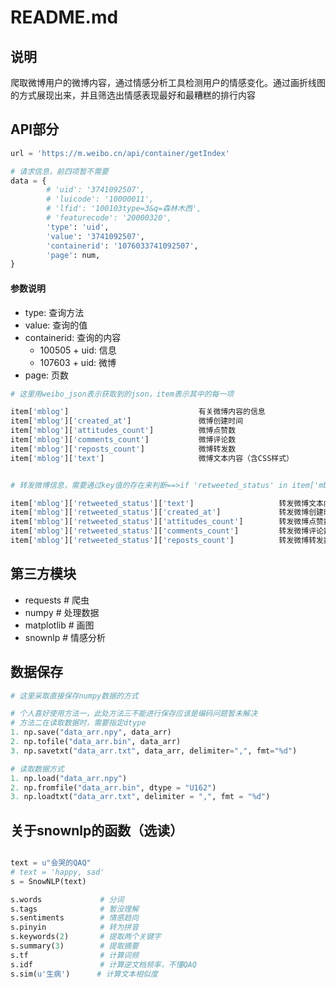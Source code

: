 # README.md

## 说明

爬取微博用户的微博内容，通过情感分析工具检测用户的情感变化。通过画折线图的方式展现出来，并且筛选出情感表现最好和最糟糕的排行内容


## API部分

```python
url = 'https://m.weibo.cn/api/container/getIndex'

# 请求信息，前四项暂不需要
data = {
        # 'uid': '3741092507',
        # 'luicode': '10000011',
        # 'lfid': '100103type=3&q=森林木西',
        # 'featurecode': '20000320',
        'type': 'uid',
        'value': '3741092507',
        'containerid': '1076033741092507',
        'page': num,    
}
```

#### 参数说明

 - type: 查询方法
 - value: 查询的值
 - containerid: 查询的内容
    - 100505 + uid: 信息
    - 107603 + uid: 微博
 - page: 页数

```python
# 这里用weibo_json表示获取到的json，item表示其中的每一项

item['mblog']                             有关微博内容的信息
item['mblog']['created_at']               微博创建时间
item['mblog']['attitudes_count']          微博点赞数
item['mblog']['comments_count']           微博评论数
item['mblog']['reposts_count']            微博转发数
item['mblog']['text']                     微博文本内容（含CSS样式）


# 转发微博信息，需要通过key值的存在来判断==>if 'retweeted_status' in item['mblog']

item['mblog']['retweeted_status']['text']                   转发微博文本内容
item['mblog']['retweeted_status']['created_at']             转发微博创建时间
item['mblog']['retweeted_status']['attitudes_count']        转发微博点赞数     
item['mblog']['retweeted_status']['comments_count']         转发微博评论数     
item['mblog']['retweeted_status']['reposts_count']          转发微博转发数      
```

## 第三方模块

 - requests     # 爬虫
 - numpy        # 处理数据
 - matplotlib   # 画图
 - snownlp      # 情感分析

## 数据保存

```python
# 这里采取直接保存numpy数据的方式

# 个人喜好使用方法一，此处方法三不能进行保存应该是编码问题暂未解决
# 方法二在读取数据时，需要指定dtype
1. np.save("data_arr.npy", data_arr) 
2. np.tofile("data_arr.bin", data_arr)
3. np.savetxt("data_arr.txt", data_arr, delimiter=",", fmt="%d")

# 读取数据方式
1. np.load("data_arr.npy")
2. np.fromfile("data_arr.bin", dtype = "U162")
3. np.loadtxt("data_arr.txt", delimiter = ",", fmt = "%d")

```

## 关于snownlp的函数（选读）

```python

text = u"会哭的QAQ"
# text = 'happy, sad'
s = SnowNLP(text)

s.words             # 分词
s.tags              # 暂没理解
s.sentiments        # 情感趋向
s.pinyin            # 转为拼音
s.keywords(2)       # 提取两个关键字
s.summary(3)        # 提取摘要
s.tf                # 计算词频
s.idf               # 计算逆文档频率，不懂QAQ
s.sim(u'生病')      # 计算文本相似度

```